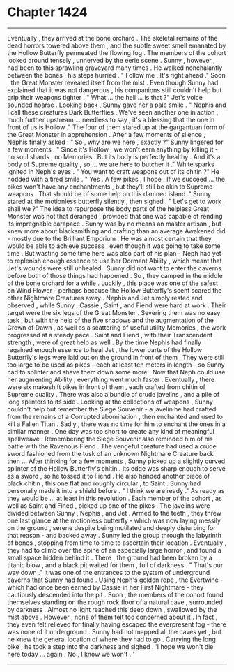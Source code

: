 
# Chapter 1424


---

Eventually , they arrived at the bone orchard . The skeletal remains of the dead horrors towered above them , and the subtle sweet smell emanated by the Hollow Butterfly permeated the flowing fog .
The members of the cohort looked around tensely , unnerved by the eerie scene . Sunny , however , had been to this sprawling graveyard many times . He walked nonchalantly between the bones , his steps hurried .
" Follow me . It's right ahead ."
Soon , the Great Monster revealed itself from the mist . Even though Sunny had explained that it was not dangerous , his companions still couldn't help but grip their weapons tighter .
" What ... the hell ... is that ?"
Jet's voice sounded hoarse .
Looking back , Sunny gave her a pale smile .
" Nephis and I call these creatures Dark Butterflies . We've seen another one in action , much further upstream ... needless to say , it's a blessing that the one in front of us is Hollow ."
The four of them stared up at the gargantuan form of the Great Monster in apprehension . After a few moments of silence , Nephis finally asked :
" So , why are we here , exactly ?"
Sunny lingered for a few moments .
" Since it's Hollow , we won't earn anything by killing it - no soul shards , no Memories . But its body is perfectly healthy . And it's a body of Supreme quality , so ... we are here to butcher it ."
White sparks ignited in Neph's eyes .
" You want to craft weapons out of its chitin ?"
He nodded with a tired smile .
" Yes . A few pikes , I hope . If we succeed ... the pikes won't have any enchantments , but they'll still be akin to Supreme weapons . That should be of some help on this damned island ."
Sunny stared at the motionless butterfly silently , then sighed .
" Let's get to work , shall we ?"
The idea to repurpose the body parts of the helpless Great Monster was not that deranged , provided that one was capable of rending its impregnable carapace . Sunny was by no means an master artisan , but knew more about blacksmithing and crafting than an average Awakened did - mostly due to the Brilliant Emporium .
He was almost certain that they would be able to achieve success , even though it was going to take some time . But wasting some time here was also part of his plan - Neph had yet to replenish enough essence to use her Dormant Ability , which meant that Jet's wounds were still unhealed .
Sunny did not want to enter the caverns before both of those things had happened .
So , they camped in the middle of the bone orchard for a while . Luckily , this place was one of the safest on Wind Flower - perhaps because the Hollow Butterfly's scent scared the other Nightmare Creatures away .
Nephis and Jet simply rested and observed , while Sunny , Cassie , Saint , and Fiend were hard at work .
Their target were the six legs of the Great Monster . Severing them was no easy task , but with the help of the five shadows and the augmentation of the Crown of Dawn , as well as a scattering of useful utility Memories , the work progressed at a steady pace . Saint and Fiend , with their Transcendent strength , were of great help as well .
By the time Nephis had finally regained enough essence to heal Jet , the lower parts of the Hollow Butterfly's legs were laid out on the ground in front of them . They were still too large to be used as pikes - each at least ten meters in length - so Sunny had to splinter and shave them down some more .
Now that Neph could use her augmenting Ability , everything went much faster .
Eventually , there were six makeshift pikes in front of them , each crafted from chitin of Supreme quality . There was also a bundle of crude javelins , and a pile of long splinters to its side .
Looking at the collections of weapons , Sunny couldn't help but remember the Siege Souvenir - a javelin he had crafted from the remains of a Corrupted abomination , then enchanted and used to kill a Fallen Titan . Sadly , there was no time for him to enchant the ones in a similar manner . One day was too short to create any kind of meaningful spellweave .
Remembering the Siege Souvenir also reminded him of his battle with the Ravenous Fiend . The vengeful creature had used a crude sword fashioned from the tusk of an unknown Nightmare Creature back then ...
After thinking for a few moments , Sunny picked up a slightly curved splinter of the Hollow Butterfly's chitin . Its edge was sharp enough to serve as a sword , so he tossed it to Fiend .
He also handed another piece of black chitin , this one flat and roughly circular , to Saint . Sunny had personally made it into a shield before .
" I think we are ready ."
As ready as they would be ... at least in this revolution .
Each member of the cohort , as well as Saint and Fined , picked up one of the pikes . The javelins were divided between Sunny , Nephis , and Jet .
Armed to the teeth , they threw one last glance at the motionless butterfly - which was now laying messily on the ground , serene despite being mutilated and deeply disturbing for that reason - and backed away .
Sunny led the group through the labyrinth of bones , stopping from time to time to ascertain their location . Eventually , they had to climb over the spine of an especially large horror , and found a small space hidden behind it .
There , the ground had been broken by a titanic blow , and a black pit waited for them , full of darkness .
" That's our way down ."
It was one of the entrances to the system of underground caverns that Sunny had found .
Using Neph's golden rope , the Evertwine - which had once been earned by Cassie in her First Nightmare - they cautiously descended into the pit . Soon , the members of the cohort found themselves standing on the rough rock floor of a natural cave , surrounded by darkness .
Almost no light reached this deep down , swallowed by the mist above .
However , none of them felt too concerned about it . In fact , they even felt relieved for finally having escaped the everpresent fog - there was none of it underground .
Sunny had not mapped all the caves yet , but he knew the general location of where they had to go .
Carrying the long pike , he took a step into the darkness and sighed .
'I hope we won't die here today ... again . No , I know we won't . '

---

